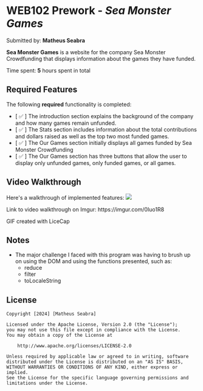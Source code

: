 # WEB102 Prework - *Sea Monster Games*

Submitted by: **Matheus Seabra**

**Sea Monster Games** is a website for the company Sea Monster Crowdfunding that displays information about the games they have funded.

Time spent: **5** hours spent in total

## Required Features

The following **required** functionality is completed:

* [ ✅ ] The introduction section explains the background of the company and how many games remain unfunded.
* [ ✅ ] The Stats section includes information about the total contributions and dollars raised as well as the top two most funded games.
* [ ✅ ] The Our Games section initially displays all games funded by Sea Monster Crowdfunding
* [ ✅ ] The Our Games section has three buttons that allow the user to display only unfunded games, only funded games, or all games.

<!--The following **optional** features are implemented:

* [ ] List anything else that you can get done to improve the app functionality! -->

## Video Walkthrough

Here's a walkthrough of implemented features:
![](PREWORKWEB102.gif)
<p>Link to video walkthrough on Imgur: https://imgur.com/0Iuo1R8 </p>

<!-- <img src='https://i.imgur.com/0Iuo1R8.gif' title='Video Walkthrough' width='' alt='Video Walkthrough' /> -->

<!-- Replace this with whatever GIF tool you used! -->
GIF created with LiceCap
<!-- Recommended tools:
[Kap](https://getkap.co/) for macOS
[ScreenToGif](https://www.screentogif.com/) for Windows
[peek](https://github.com/phw/peek) for Linux. -->

## Notes

- The major challenge I faced with this program was having to brush up on using the DOM and using the functions presented, such as:
    * reduce
    * filter
    * toLocaleString

## License

    Copyright [2024] [Matheus Seabra]

    Licensed under the Apache License, Version 2.0 (the "License");
    you may not use this file except in compliance with the License.
    You may obtain a copy of the License at

        http://www.apache.org/licenses/LICENSE-2.0

    Unless required by applicable law or agreed to in writing, software
    distributed under the License is distributed on an "AS IS" BASIS,
    WITHOUT WARRANTIES OR CONDITIONS OF ANY KIND, either express or implied.
    See the License for the specific language governing permissions and
    limitations under the License.

